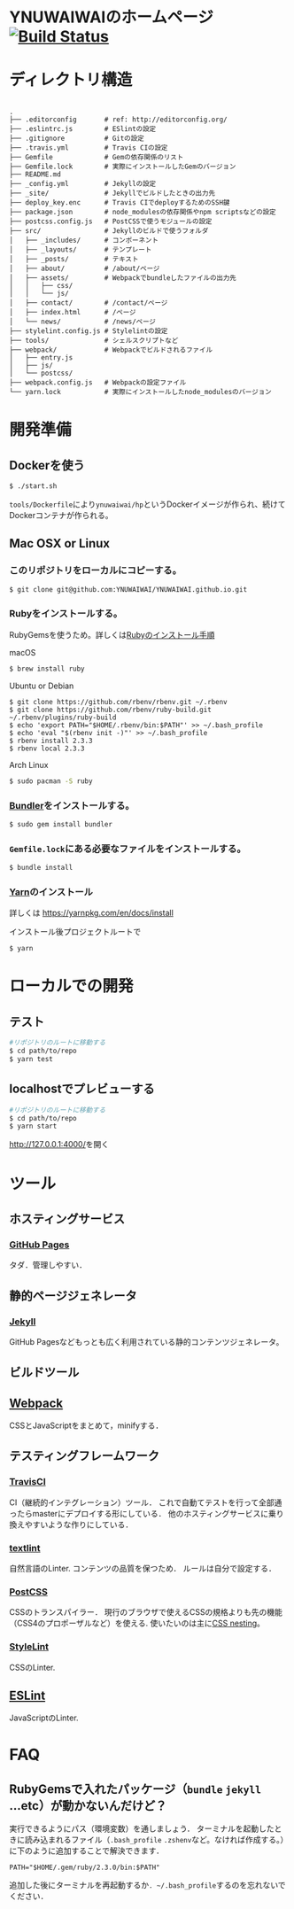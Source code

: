 # YNUWAIWAIのホームページ [![Build Status](https://travis-ci.org/YNUWAIWAI/YNUWAIWAI.github.io.svg?branch=src)](https://travis-ci.org/YNUWAIWAI/YNUWAIWAI.github.io)

# ディレクトリ構造

```

.
├── .editorconfig       # ref: http://editorconfig.org/
├── .eslintrc.js        # ESlintの設定
├── .gitignore          # Gitの設定
├── .travis.yml         # Travis CIの設定
├── Gemfile             # Gemの依存関係のリスト
├── Gemfile.lock        # 実際にインストールしたGemのバージョン
├── README.md
├── _config.yml         # Jekyllの設定
├── _site/              # Jekyllでビルドしたときの出力先
├── deploy_key.enc      # Travis CIでdeployするためのSSH鍵
├── package.json        # node_modulesの依存関係やnpm scriptsなどの設定
├── postcss.config.js   # PostCSSで使うモジュールの設定
├── src/                # Jekyllのビルドで使うフォルダ
│   ├── _includes/      # コンポーネント
│   ├── _layouts/       # テンプレート
│   ├── _posts/         # テキスト
│   ├── about/          # /about/ページ
│   ├── assets/         # Webpackでbundleしたファイルの出力先
│   │   ├── css/
│   │   └── js/
│   ├── contact/        # /contact/ページ
│   ├── index.html      # /ページ
│   └── news/           # /news/ページ
├── stylelint.config.js # Stylelintの設定
├── tools/              # シェルスクリプトなど
├── webpack/            # Webpackでビルドされるファイル
│   ├── entry.js
│   ├── js/
│   └── postcss/
├── webpack.config.js   # Webpackの設定ファイル
└── yarn.lock           # 実際にインストールしたnode_modulesのバージョン
```

# 開発準備

## Dockerを使う

```bash
$ ./start.sh
```
`tools/Dockerfile`により`ynuwaiwai/hp`というDockerイメージが作られ、続けてDockerコンテナが作られる。

## Mac OSX or Linux

### このリポジトリをローカルにコピーする。

```bash
$ git clone git@github.com:YNUWAIWAI/YNUWAIWAI.github.io.git
```

### Rubyをインストールする。
RubyGemsを使うため。詳しくは[Rubyのインストール手順](https://www.ruby-lang.org/ja/documentation/installation/)

macOS

```bash
$ brew install ruby
```

Ubuntu or Debian

```
$ git clone https://github.com/rbenv/rbenv.git ~/.rbenv
$ git clone https://github.com/rbenv/ruby-build.git ~/.rbenv/plugins/ruby-build
$ echo 'export PATH="$HOME/.rbenv/bin:$PATH"' >> ~/.bash_profile
$ echo 'eval "$(rbenv init -)"' >> ~/.bash_profile
$ rbenv install 2.3.3
$ rbenv local 2.3.3
```

Arch Linux

```bash
$ sudo pacman -S ruby
```

### [Bundler](http://bundler.io/)をインストールする。

```bash
$ sudo gem install bundler
```

### `Gemfile.lock`にある必要なファイルをインストールする。

```bash
$ bundle install
```

### [Yarn](https://yarnpkg.com/)のインストール

詳しくは
https://yarnpkg.com/en/docs/install

インストール後プロジェクトルートで
```
$ yarn
```

# ローカルでの開発

## テスト

```bash
#リポジトリのルートに移動する
$ cd path/to/repo
$ yarn test
```

## localhostでプレビューする

```bash
#リポジトリのルートに移動する
$ cd path/to/repo
$ yarn start
```
<http://127.0.0.1:4000/>を開く

# ツール

## ホスティングサービス

### [GitHub Pages](https://pages.github.com/)

タダ．管理しやすい．

## 静的ページジェネレータ

### [Jekyll](https://jekyllrb.com/)

GitHub Pagesなどもっとも広く利用されている静的コンテンツジェネレータ。

## ビルドツール

## [Webpack](https://webpack.github.io/)

CSSとJavaScriptをまとめて，minifyする．

## テスティングフレームワーク

### [TravisCI](https://travis-ci.org/)

CI（継続的インテグレーション）ツール．
これで自動てテストを行って全部通ったらmasterにデプロイする形にしている．
他のホスティングサービスに乗り換えやすいような作りにしている．

### [textlint](https://textlint.github.io/)

自然言語のLinter.
コンテンツの品質を保つため．
ルールは自分で設定する．

### [PostCSS](http://postcss.org/)

CSSのトランスパイラー．
現行のブラウザで使えるCSSの規格よりも先の機能（CSS4のプロポーザルなど）を使える.
使いたいのは主に[CSS nesting](http://tabatkins.github.io/specs/css-nesting/)。

### [StyleLint](http://stylelint.io/)

CSSのLinter.

## [ESLint](http://eslint.org/)

JavaScriptのLinter.

# FAQ
## RubyGemsで入れたパッケージ（`bundle` `jekyll` ...etc）が動かないんだけど？
実行できるようにパス（環境変数）を通しましょう．
ターミナルを起動したときに読み込まれるファイル（`.bash_profile` `.zshenv`など。なければ作成する。）に下のように追加することで解決できます．

```bash:.bash_profile
PATH="$HOME/.gem/ruby/2.3.0/bin:$PATH"
```

追加した後にターミナルを再起動するか`. ~/.bash_profile`するのを忘れないでください．
